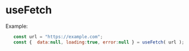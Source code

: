 # useFetch 

Example: 

```javascript
   const url = "https://example.com";
   const {  data:null, loading:true, error:null } = useFetch( url );
```

